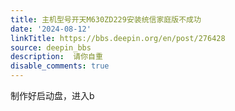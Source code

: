 ```yaml
---
title: 主机型号开天M630ZD229安装统信家庭版不成功
date: '2024-08-12'
linkTitle: https://bbs.deepin.org/en/post/276428
source: deepin_bbs
description:  请你自重 
disable_comments: true
---
```

制作好启动盘，进入b
